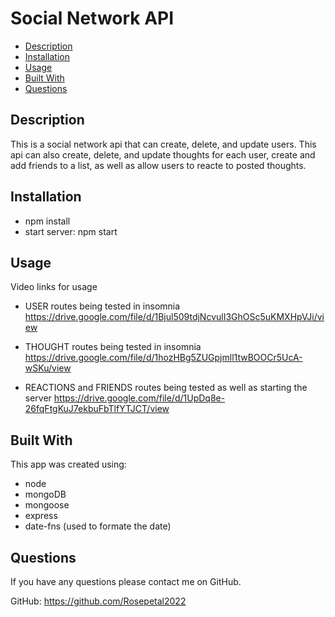 # Social Network API

  * [Description](#description)
  * [Installation](#installation)
  * [Usage](#usage)
  * [Built With](#built-with)
  * [Questions](#email)
  
  
  ## Description 

  This is a social network api that can create, delete, and update users. This api can also create, delete, and update thoughts for each user, create and add friends to a list, as well as allow users to reacte to posted thoughts.  

  ## Installation

  * npm install
  * start server: npm start



  ## Usage

  Video links for usage

* USER routes being tested in insomnia
https://drive.google.com/file/d/1Bjul509tdjNcvulI3GhOSc5uKMXHpVJi/view

* THOUGHT routes being tested in insomnia
https://drive.google.com/file/d/1hozHBg5ZUGpjmll1twBOOCr5UcA-wSKu/view

* REACTIONS and FRIENDS routes being tested as well as starting the server
https://drive.google.com/file/d/1UpDq8e-26fqFtgKuJ7ekbuFbTlfYTJCT/view

  
## Built With

This app was created using:
  
 * node
 * mongoDB
 * mongoose
 * express
 * date-fns (used to formate the date)

  ## Questions

  If you have any questions please contact me on GitHub.

  GitHub: https://github.com/Rosepetal2022

